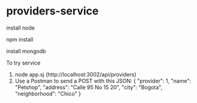 # providers-service

install node

npm install

install mongodb

To try service

1. node app.sj (http://localhost:3002/api/providers)
2. Use a Postman to send a POST with this JSON:
   {
  "provider": 1,
  "name": "Petshop",
  "address": "Calle 95 No 15 20",
  "city":  "Bogota",
  "neighborhood":  "Chico"
}
